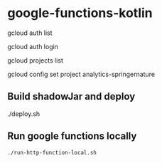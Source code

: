 # google-functions-kotlin

gcloud auth list

gcloud auth login <loginid>

gcloud projects list

gcloud config set project analytics-springernature

## Build shadowJar and deploy
./deploy.sh

## Run google functions locally
```bash
./run-http-function-local.sh
```

